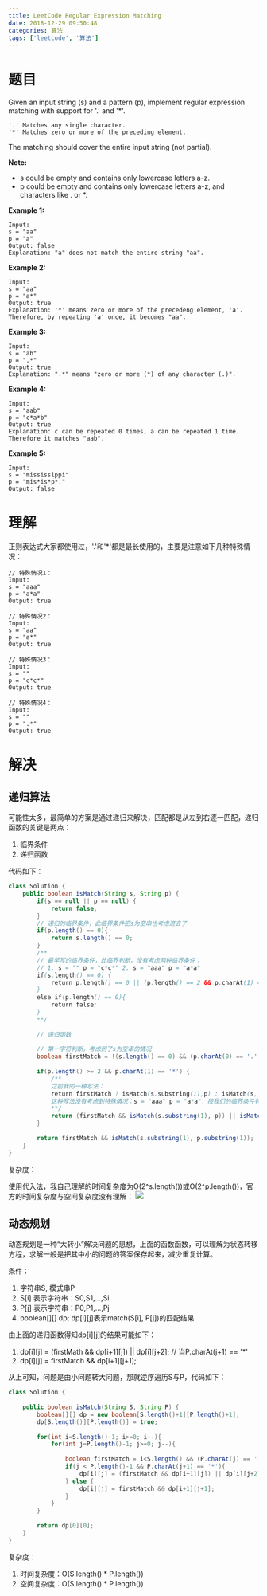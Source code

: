 ```yaml
---
title: LeetCode Regular Expression Matching
date: 2018-12-29 09:50:48
categories: 算法
tags: ['leetcode', '算法']
---
```


# 题目
Given an input string (s) and a pattern (p), implement regular expression matching with support for '.' and '*'.
```
'.' Matches any single character.
'*' Matches zero or more of the preceding element.
```

The matching should cover the entire input string (not partial).

**Note:**
* s could be empty and contains only lowercase letters a-z.
* p could be empty and contains only lowercase letters a-z, and characters like . or *.

**Example 1:**
```
Input:
s = "aa"
p = "a"
Output: false
Explanation: "a" does not match the entire string "aa".
```

**Example 2:**
```
Input:
s = "aa"
p = "a*"
Output: true
Explanation: '*' means zero or more of the precedeng element, 'a'. Therefore, by repeating 'a' once, it becomes "aa".
```

**Example 3:**
```
Input:
s = "ab"
p = ".*"
Output: true
Explanation: ".*" means "zero or more (*) of any character (.)".
```

**Example 4:**
```
Input:
s = "aab"
p = "c*a*b"
Output: true
Explanation: c can be repeated 0 times, a can be repeated 1 time. Therefore it matches "aab".
```

**Example 5:**
```
Input:
s = "mississippi"
p = "mis*is*p*."
Output: false
```

# 理解
正则表达式大家都使用过，'.'和'*'都是最长使用的，主要是注意如下几种特殊情况：
```
// 特殊情况1：
Input:
s = "aaa"
p = "a*a"
Output: true

// 特殊情况2：
Input:
s = "aa"
p = "a*"
Output: true

// 特殊情况3：
Input:
s = ""
p = "c*c*"
Output: true

// 特殊情况4：
Input:
s = ""
p = ".*"
Output: true
```

# 解决

## 递归算法
可能性太多，最简单的方案是通过递归来解决，匹配都是从左到右逐一匹配，递归函数的关键是两点：
1. 临界条件
2. 递归函数

代码如下：
```java
class Solution {
    public boolean isMatch(String s, String p) {
        if(s == null || p == null) {
            return false;
        }
        // 递归的临界条件，此临界条件把s为空串也考虑进去了
        if(p.length() == 0){
            return s.length() == 0;
        }
        /**
        // 最早写的临界条件，此临界判断，没有考虑两种临界条件：
        // 1. s = "" p = "c*c*" 2. s = "aaa" p = "a*a"
        if(s.length() == 0) {
            return p.length() == 0 || (p.length() == 2 && p.charAt(1) == '*');
        }
        else if(p.length() == 0){
            return false;
        }
        **/
        
        // 递归函数
        
        // 第一字符判断，考虑到了s为空串的情况
        boolean firstMatch = !(s.length() == 0) && (p.charAt(0) == '.' || s.charAt(0) == p.charAt(0));
        
        if(p.length() >= 2 && p.charAt(1) == '*') {
            /**
            之前我的一种写法：
            return firstMatch ? isMatch(s.substring(1),p) : isMatch(s, p.substring(2))
            这种写法没有考虑到特殊情况：s = "aaa" p = "a*a"，按我们的临界条件判断，两种情况都应该去尝试，所以都进行尝试
            **/
            return (firstMatch && isMatch(s.substring(1), p)) || isMatch(s, p.substring(2));
        }
        
        return firstMatch && isMatch(s.substring(1), p.substring(1));
    }
}
```

复杂度：

使用代入法，我自己理解的时间复杂度为O(2^s.length())或O(2^p.length())，官方的时间复杂度与空间复杂度没有理解：
![](/LeetCode-Regular-Expression-Matching/官方复杂度.png)

## 动态规划

动态规划是一种“大转小”解决问题的思想，上面的函数函数，可以理解为状态转移方程，求解一般是把其中小的问题的答案保存起来，减少重复计算。

条件：
1. 字符串S, 模式串P
2. S[i] 表示字符串：S0,S1,...,Si
3. P[j] 表示字符串：P0,P1,...,Pj
4. boolean[][] dp; dp[i][j]表示match(S[i], P[j])的匹配结果

由上面的递归函数得知dp[i][j]的结果可能如下：
1. dp[i][j] = (firstMath && dp[i+1][j]) || dp[i][j+2]; // 当P.charAt(j+1) == '*'
2. dp[i][j] = firstMatch && dp[i+1][j+1];

从上可知，问题是由小问题转大问题，那就逆序遍历S与P，代码如下：
```java
class Solution {
    
    public boolean isMatch(String S, String P) {
        boolean[][] dp = new boolean[S.length()+1][P.length()+1];
        dp[S.length()][P.length()] = true;
        
        for(int i=S.length()-1; i>=0; i--){
            for(int j=P.length()-1; j>=0; j--){
                
                boolean firstMatch = i<S.length() && (P.charAt(j) == '.' || S.charAt(i) == P.charAt(j));
                if(j < P.length()-1 && P.charAt(j+1) == '*'){
                    dp[i][j] = (firstMatch && dp[i+1][j]) || dp[i][j+2];
                } else {
                    dp[i][j] = firstMatch && dp[i+1][j+1];
                }
            }
        }
        
        return dp[0][0];
    }
}
```

复杂度：
1. 时间复杂度：O(S.length() * P.length())
2. 空间复杂度：O(S.length() * P.length())

